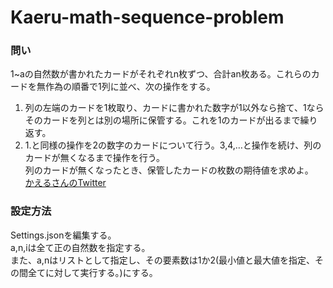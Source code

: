 # Kaeru-math-sequence-problem
### 問い
1~aの自然数が書かれたカードがそれぞれn枚ずつ、合計an枚ある。これらのカードを無作為の順番で1列に並べ、次の操作をする。<br>
1. 列の左端のカードを1枚取り、カードに書かれた数字が1以外なら捨て、1ならそのカードを列とは別の場所に保管する。これを1のカードが出るまで繰り返す。<br>
2. 1.と同様の操作を2の数字のカードについて行う。3,4,…と操作を続け、列のカードが無くなるまで操作を行う。<br>
列のカードが無くなったとき、保管したカードの枚数の期待値を求めよ。<br>
[かえるさんのTwitter](https://twitter.com/kaerunokairo/status/1496710326246510593)

### 設定方法
Settings.jsonを編集する。<br>
a,n,iは全て正の自然数を指定する。<br>
また、a,nはリストとして指定し、その要素数は1か2(最小値と最大値を指定、その間全てに対して実行する。)にする。<br>
